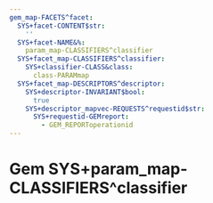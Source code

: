 ```yaml
---
gem_map-FACETS^facet:
  SYS+facet-CONTENT$str:
    ''
  SYS+facet-NAME&%:
    param_map-CLASSIFIERS^classifier
  SYS+facet_map-CLASSIFIERS^classifier:
    SYS+classifier-CLASS&class:
      class-PARAMmap
  SYS+facet_map-DESCRIPTORS^descriptor:
    SYS+descriptor-INVARIANT$bool:
      true
    SYS+descriptor_mapvec-REQUESTS^requestid$str:
      SYS+requestid-GEMreport:
        - GEM_REPORToperationid
---
```

# Gem SYS+param_map-CLASSIFIERS^classifier

